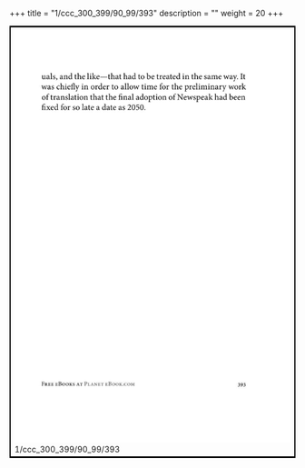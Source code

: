 +++
title = "1/ccc_300_399/90_99/393"
description = ""
weight = 20
+++

<table style="border:2px solid black;max-width:800px;max-height:800px;" 
><tr><td><img class="center-fit-jpg"
src="/jpg_/out_jpg_1984__393.jpg"  >1/ccc_300_399/90_99/393</img></td></tr></table>
